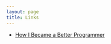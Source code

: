 ```yaml
---
layout: page
title: Links
---
```


* [How I Became a Better Programmer](http://jlongster.com/How-I-Became-Better-Programmer)
